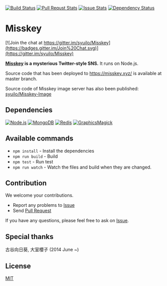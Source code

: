 [![Build Status](https://travis-ci.org/syuilo/Misskey.svg)](https://travis-ci.org/syuilo/Misskey)
[![Pull Requst Stats](http://issuestats.com/github/syuilo/Misskey/badge/pr?style=flat)](http://issuestats.com/github/syuilo/Misskey)
[![Issue Stats](http://issuestats.com/github/syuilo/Misskey/badge/issue?style=flat)](http://issuestats.com/github/syuilo/Misskey)
[![Dependency Status](https://gemnasium.com/syuilo/Misskey.svg)](https://gemnasium.com/syuilo/Misskey)

# Misskey

[![Join the chat at https://gitter.im/syuilo/Misskey](https://badges.gitter.im/Join%20Chat.svg)](https://gitter.im/syuilo/Misskey)

**[Misskey](https://misskey.xyz/) is a mysterious Twitter-style SNS.**
It runs on Node.js.

Source code that has been deployed to https://misskey.xyz/ is available at master branch.

Source code of Misskey image server has also been published: [syuilo/Misskey-Image](https://github.com/syuilo/Misskey-Image)

## Dependencies
[![Node.js](https://img.shields.io/badge/Node.js-0.12.0-blue.svg)](https://nodejs.org)
[![MongoDB](https://img.shields.io/badge/MongoDB-2.6.9-blue.svg)](https://www.mongodb.org)
[![Redis](https://img.shields.io/badge/Redis-2.8.19-blue.svg)](http://redis.io)
[![GraphicsMagick](https://img.shields.io/badge/GraphicsMagick-1.3.20-blue.svg)](http://www.graphicsmagick.org)

## Available commands
* `npm install` - Install the dependencies
* `npm run build` - Build
* `npm test` - Run test
* `npm run watch` - Watch the files and build when they are changed.

## Contribution
We welcome your contributions.

* Report any problems to [Issue](https://github.com/syuilo/Misskey/issues)
* Send [Pull Request](https://github.com/syuilo/Misskey/pulls)

If you have any questions, please feel free to ask on [Issue](https://github.com/syuilo/Misskey/issues).

## Special thanks
古谷向日葵, 大室櫻子 (2014 June ~)

## License
[MIT](LICENSE)
